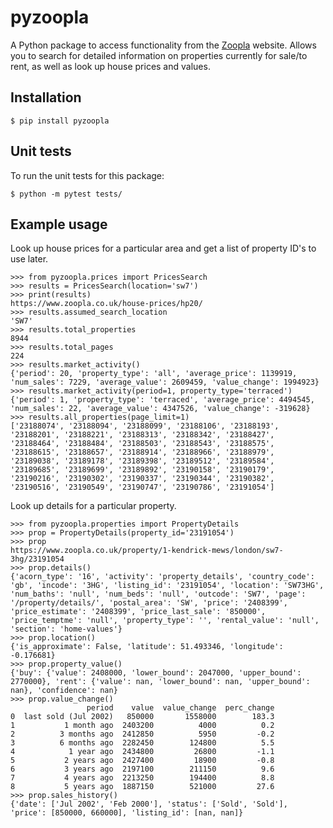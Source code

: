 # pyzoopla

A Python package to access functionality from the [Zoopla](https://www.zoopla.co.uk/) website.  Allows you to search for detailed information on properties currently for sale/to rent, as well as look up house prices and values.

## Installation

`$ pip install pyzoopla`

## Unit tests

To run the unit tests for this package:

`$ python -m pytest tests/`

## Example usage

Look up house prices for a particular area and get a list of property ID's to use later.

```
>>> from pyzoopla.prices import PricesSearch
>>> results = PricesSearch(location='sw7')
>>> print(results)
https://www.zoopla.co.uk/house-prices/hp20/
>>> results.assumed_search_location
'SW7'
>>> results.total_properties
8944
>>> results.total_pages
224
>>> results.market_activity()
{'period': 20, 'property_type': 'all', 'average_price': 1139919, 'num_sales': 7229, 'average_value': 2609459, 'value_change': 1994923}
>>> results.market_activity(period=1, property_type='terraced')
{'period': 1, 'property_type': 'terraced', 'average_price': 4494545, 'num_sales': 22, 'average_value': 4347526, 'value_change': -319628}
>>> results.all_properties(page_limit=1)
['23188074', '23188094', '23188099', '23188106', '23188193', '23188201', '23188221', '23188313', '23188342', '23188427', '23188464', '23188484', '23188503', '23188543', '23188575', '23188615', '23188657', '23188914', '23188966', '23188979', '23189038', '23189178', '23189398', '23189512', '23189584', '23189685', '23189699', '23189892', '23190158', '23190179', '23190216', '23190302', '23190337', '23190344', '23190382', '23190516', '23190549', '23190747', '23190786', '23191054']
```

Look up details for a particular property.

```
>>> from pyzoopla.properties import PropertyDetails
>>> prop = PropertyDetails(property_id='23191054')
>>> prop
https://www.zoopla.co.uk/property/1-kendrick-mews/london/sw7-3hg/23191054
>>> prop.details()
{'acorn_type': '16', 'activity': 'property_details', 'country_code': 'gb', 'incode': '3HG', 'listing_id': '23191054', 'location': 'SW73HG', 'num_baths': 'null', 'num_beds': 'null', 'outcode': 'SW7', 'page': '/property/details/', 'postal_area': 'SW', 'price': '2408399', 'price_estimate': '2408399', 'price_last_sale': '850000', 'price_temptme': 'null', 'property_type': '', 'rental_value': 'null', 'section': 'home-values'}
>>> prop.location()
{'is_approximate': False, 'latitude': 51.493346, 'longitude': -0.176681}
>>> prop.property_value()
{'buy': {'value': 2408000, 'lower_bound': 2047000, 'upper_bound': 2770000}, 'rent': {'value': nan, 'lower_bound': nan, 'upper_bound': nan}, 'confidence': nan}
>>> prop.value_change()
                 period    value  value_change  perc_change
0  last sold (Jul 2002)   850000       1558000        183.3
1           1 month ago  2403200          4000          0.2
2          3 months ago  2412850          5950         -0.2
3          6 months ago  2282450        124800          5.5
4            1 year ago  2434800         26800         -1.1
5           2 years ago  2427400         18900         -0.8
6           3 years ago  2197100        211150          9.6
7           4 years ago  2213250        194400          8.8
8           5 years ago  1887150        521000         27.6
>>> prop.sales_history()
{'date': ['Jul 2002', 'Feb 2000'], 'status': ['Sold', 'Sold'], 'price': [850000, 660000], 'listing_id': [nan, nan]}
```
